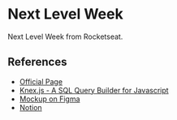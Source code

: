 # Next Level Week

Next Level Week from Rocketseat.

## References

- [Official Page](https://nextlevelweek.com)
- [Knex.js - A SQL Query Builder for Javascript](http://knexjs.org/)
- [Mockup on Figma](https://www.figma.com/file/9TlOcj6l7D05fZhU12xWT3/Ecoleta-(Booster)?node-id=0%3A1)
- [Notion](https://www.notion.so/)
